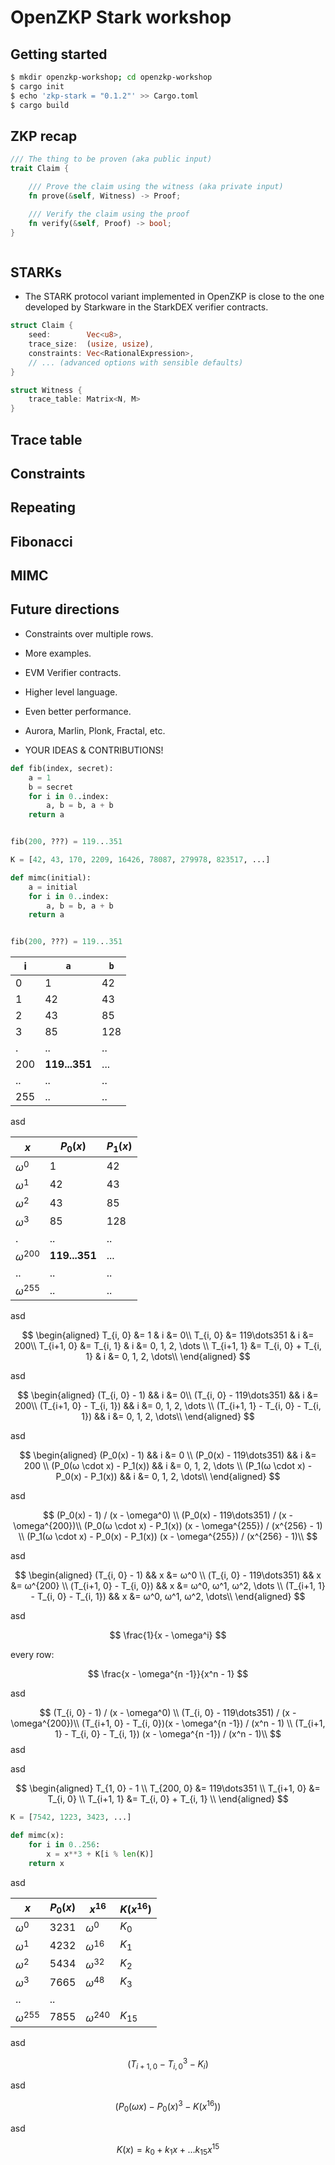 # OpenZKP Stark workshop

## Getting started

```bash
$ mkdir openzkp-workshop; cd openzkp-workshop
$ cargo init
$ echo 'zkp-stark = "0.1.2"' >> Cargo.toml
$ cargo build
```

## ZKP recap

```rust
/// The thing to be proven (aka public input)
trait Claim {

    /// Prove the claim using the witness (aka private input)
    fn prove(&self, Witness) -> Proof;

    /// Verify the claim using the proof
    fn verify(&self, Proof) -> bool;
}
```

```rust
```

## STARKs

* The STARK protocol variant implemented in OpenZKP is close to the one developed by Starkware in the StarkDEX verifier contracts.

```rust
struct Claim {
    seed:        Vec<u8>,
    trace_size:  (usize, usize),
    constraints: Vec<RationalExpression>,
    // ... (advanced options with sensible defaults)
}
```

```rust
struct Witness {
    trace_table: Matrix<N, M>
}
```

## Trace table

## Constraints

## Repeating

## Fibonacci

## MIMC

## Future directions

* Constraints over multiple rows.
* More examples.
* EVM Verifier contracts.
* Higher level language.
* Even better performance.
* Aurora, Marlin, Plonk, Fractal, etc.

* YOUR IDEAS & CONTRIBUTIONS!

```python
def fib(index, secret):
    a = 1
    b = secret
    for i in 0..index:
        a, b = b, a + b
    return a


fib(200, ???) = 119...351
```

```python
K = [42, 43, 170, 2209, 16426, 78087, 279978, 823517, ...]

def mimc(initial):
    a = initial
    for i in 0..index:
        a, b = b, a + b
    return a


fib(200, ???) = 119...351
```


| i | `a` | `b` |
|---|-----|-------|
| 0 | 1   | 42 |
| 1 | 42  | 43 |
| 2 | 43  | 85 |
| 3 | 85  | 128 |
| . |  .. | .. |
| 200 | **119...351** | ...|
| .. | .. | .. |
| 255 | .. | .. |

asd

| $x$ | $P_0(x)$ | $P_1(x)$ |
|---|-----|-------|
| $ω^0$ | 1   | 42 |
| $ω^1$ | 42  | 43 |
| $ω^2$ | 43  | 85 |
| $ω^3$ | 85  | 128 |
| . |  .. | .. |
| $ω^{200}$ | **119...351** | ...|
| .. | .. | .. |
| $ω^{255}$ | .. | .. |


asd

$$
\begin{aligned}
T_{i, 0} &= 1  & i &= 0\\
T_{i, 0} &= 119\dots351  & i &= 200\\
T_{i+1, 0} &= T_{i, 1} & i &= 0, 1, 2, \dots \\
T_{i+1, 1} &= T_{i, 0} + T_{i, 1} & i &= 0, 1, 2, \dots\\
\end{aligned}
$$

asd

$$
\begin{aligned}
(T_{i, 0} - 1)  && i &= 0\\
(T_{i, 0} - 119\dots351)  && i &= 200\\
(T_{i+1, 0} - T_{i, 1}) && i &= 0, 1, 2, \dots \\
(T_{i+1, 1} - T_{i, 0} - T_{i, 1}) && i &= 0, 1, 2, \dots\\
\end{aligned}
$$

asd

$$
\begin{aligned}
(P_0(x) - 1)  && i &= 0 \\
(P_0(x) - 119\dots351)  && i &= 200 \\
(P_0(ω \cdot x) - P_1(x)) && i &= 0, 1, 2, \dots \\
(P_1(ω \cdot x) - P_0(x) - P_1(x)) && i &= 0, 1, 2, \dots\\
\end{aligned}
$$

asd

$$
(P_0(x) - 1) / (x - \omega^0) \\
(P_0(x) - 119\dots351) / (x - \omega^{200})\\
(P_0(ω \cdot x) - P_1(x)) (x - \omega^{255}) / (x^{256} - 1) \\
(P_1(ω \cdot x) - P_0(x) - P_1(x)) (x - \omega^{255}) / (x^{256} - 1)\\
$$

asd


$$
\begin{aligned}
(T_{i, 0} - 1)  && x &= ω^0 \\
(T_{i, 0} - 119\dots351)  && x &= ω^{200} \\
(T_{i+1, 0} - T_{i, 0}) && x &= ω^0, ω^1, ω^2, \dots \\
(T_{i+1, 1} - T_{i, 0} - T_{i, 1}) && x &= ω^0, ω^1, ω^2, \dots\\
\end{aligned}
$$

asd

$$
\frac{1}{x - \omega^i}
$$

every row:

$$
\frac{x - \omega^{n -1}}{x^n - 1}
$$

asd

$$
(T_{i, 0} - 1) / (x - \omega^0) \\
(T_{i, 0} - 119\dots351) / (x - \omega^{200})\\
(T_{i+1, 0} - T_{i, 0})(x - \omega^{n -1}) / (x^n - 1) \\
(T_{i+1, 1} - T_{i, 0} - T_{i, 1}) (x - \omega^{n -1}) / (x^n - 1)\\
$$
asd


asd

$$
\begin{aligned}
T_{1, 0} - 1 \\
T_{200, 0} &= 119\dots351 \\
T_{i+1, 0} &= T_{i, 0} \\
T_{i+1, 1} &= T_{i, 0} + T_{i, 1} \\
\end{aligned}
$$

```python
K = [7542, 1223, 3423, ...]

def mimc(x):
    for i in 0..256:
        x = x**3 + K[i % len(K)]
    return x
```

asd

| $x$ | $P_0(x)$ | $x^{16}$ | $K(x^{16})$ |
|---|-----|----|---|
| $ω^0$ | 3231  | $ω^0$ | $K_0$ |
| $ω^1$ | 4232  | $ω^{16}$ | $K_1$ |
| $ω^2$ | 5434  | $ω^{32}$ | $K_2$ |
| $ω^3$ | 7665  | $ω^{48}$ | $K_3$ |
| .. |  .. |
| $ω^{255}$ | 7855  | $ω^{240}$ | $K_{15}$ |

asd

$$
(T_{i+1, 0} - T_{i, 0}^3 - K_i)
$$

asd

$$
(P_0(\omega x) - P_0(x)^3 - K(x^{16}))
$$

asd

$$
K(x) = k_0 + k_1 x + \dots k_{15} x^{15}
$$